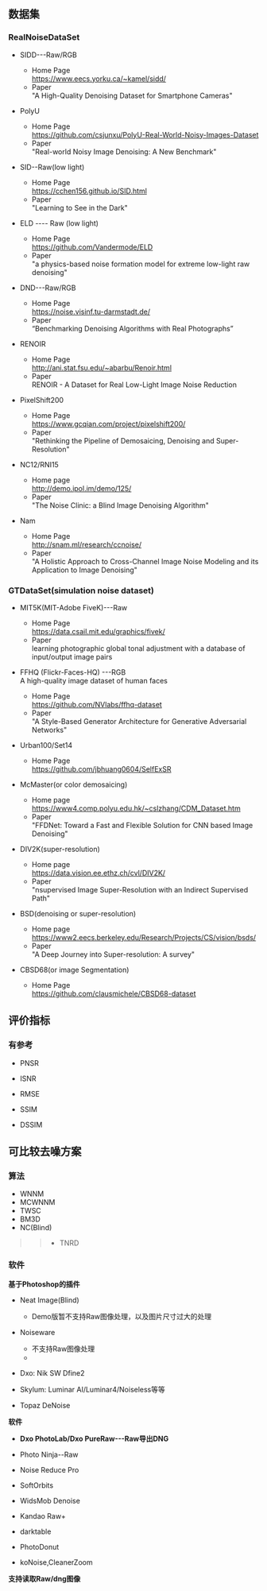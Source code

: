 ## 数据集
### RealNoiseDataSet
- SIDD---Raw/RGB      
	- Home Page  
	  https://www.eecs.yorku.ca/~kamel/sidd/  
	- Paper  
	  "A High-Quality Denoising Dataset for Smartphone Cameras"     
-  PolyU   
	- Home Page   
	   https://github.com/csjunxu/PolyU-Real-World-Noisy-Images-Dataset
	- Paper   
	   "Real-world Noisy Image Denoising: A New Benchmark"
- SID--Raw(low light)    
	- Home Page  
	  https://cchen156.github.io/SID.html
	- Paper   
	  "Learning to See in the Dark"      
	  
- ELD ---- Raw (low light)   
	- Home Page   
	  https://github.com/Vandermode/ELD
	- Paper   
	  "a physics-based noise formation model for extreme low-light raw denoising"     
    
- DND---Raw/RGB   
	- Home Page  
	  https://noise.visinf.tu-darmstadt.de/
	- Paper   
	  “Benchmarking Denoising Algorithms with Real Photographs”    
- RENOIR   
	- Home Page    
	  http://ani.stat.fsu.edu/~abarbu/Renoir.html
	- Paper	   
	  RENOIR - A Dataset for Real Low-Light Image Noise Reduction
- PixelShift200
  - Home Page  
    https://www.gcqian.com/project/pixelshift200/  
  - Paper   
    "Rethinking the Pipeline of Demosaicing, Denoising and Super-Resolution"   
       
 - NC12/RNI15   
   - Home page   
       http://demo.ipol.im/demo/125/
   - Paper   
     "The Noise Clinic: a Blind Image Denoising Algorithm"    
     
- Nam   
	- Home Page    
	  http://snam.ml/research/ccnoise/
	- Paper  
	  "A Holistic Approach to Cross-Channel Image Noise Modeling and its Application to Image Denoising"    
	  
### GTDataSet(simulation noise dataset)   
- MIT5K(MIT-Adobe FiveK)---Raw    
  - Home Page   
     https://data.csail.mit.edu/graphics/fivek/
  - Paper    
    learning photographic global tonal adjustment with a database of input/output image pairs      
    
- FFHQ (Flickr-Faces-HQ) ---RGB   
   A high-quality image dataset of human faces   
   - Home Page   
      https://github.com/NVlabs/ffhq-dataset    
   - Paper  
     "A Style-Based Generator Architecture for Generative Adversarial Networks"  
     
- Urban100/Set14    
	- Home Page   
	  https://github.com/jbhuang0604/SelfExSR
- McMaster(or color demosaicing)    
  - Home page   
     https://www4.comp.polyu.edu.hk/~cslzhang/CDM_Dataset.htm
  - Paper   
     "FFDNet: Toward a Fast and Flexible Solution for CNN based Image Denoising"  
- DIV2K(super-resolution)   
  - Home page    
    https://data.vision.ee.ethz.ch/cvl/DIV2K/
  - Paper  
    "nsupervised Image Super-Resolution with an Indirect Supervised Path"    
	
- BSD(denoising or super-resolution)   
   - Home page   
     https://www2.eecs.berkeley.edu/Research/Projects/CS/vision/bsds/
   - Paper     
      "A Deep Journey into Super-resolution: A survey"  
      
- CBSD68(or image Segmentation)   
	- Home Page  
	  https://github.com/clausmichele/CBSD68-dataset
 

## 评价指标   

### 有参考

- PNSR   
- ISNR
- RMSE   
 
- SSIM   
- DSSIM   


## 可比较去噪方案    

### 算法   
- WNNM   
- MCWNNM   
- TWSC  
- BM3D    
- NC(Blind)   

  
>> - TNRD   

### 软件   
**基于Photoshop的插件**
- Neat Image(Blind)    
  - Demo版暂不支持Raw图像处理，以及图片尺寸过大的处理  
   
- Noiseware   
  - 不支持Raw图像处理    
  - 
- Dxo: Nik SW Dfine2   
- Skylum: Luminar AI/Luminar4/Noiseless等等  
- Topaz DeNoise   

**软件**  
- **Dxo PhotoLab/Dxo PureRaw---Raw导出DNG**     
- Photo Ninja--Raw  
- Noise Reduce Pro   
- SoftOrbits  
- WidsMob Denoise   

- Kandao Raw+   
- darktable   

- PhotoDonut   
- koNoise,CleanerZoom

**支持读取Raw/dng图像** 
<!--stackedit_data:
eyJoaXN0b3J5IjpbLTEzNzYzNzI1ODcsOTkzNDIzMTQyLDY4OD
Q5OTI5OSw0NzE1NDI1OTQsMTY4MjI2MDI3OSw3MTQ5NDA2NjIs
MTkzMTY2NDEyMyw5MDAxOTc5MDAsLTg5ODU3Nzk3MiwtMTI3MD
QxMDc4NiwtMTg4MDA2MDUxNywzNDM5MTE4MjEsNTk5NDQzNjM3
LC0xMjQ0NjE0MjM3LDI2NTY1NjA0MCwtNTM5NDg4NTA4LC0xND
g1MTg5NjI3LC00NTIxMDY4OTksLTg4Nzc0NjgxMiwtMTU1NTE5
MjM3XX0=
-->